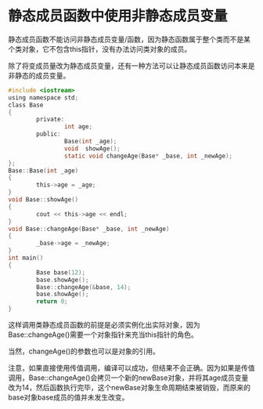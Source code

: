 # 静态成员函数中使用非静态成员变量

静态成员函数不能访问非静态成员变量/函数，因为静态函数属于整个类而不是某个类对象，它不包含this指针，没有办法访问类对象的成员。

除了将变成员量改为静态成员变量，还有一种方法可以让静态成员函数访问本来是非静态的成员变量。

```c
#include <iostream>
using namespace std;
class Base
{
        private:
                int age;
        public:
                Base(int _age);
                void  showAge();
                static void changeAge(Base* _base, int _newAge);
};
Base::Base(int _age)
{
        this->age = _age;
}
void Base::showAge()
{
        cout << this->age << endl;
}
void Base::changeAge(Base* _base, int _newAge)
{
        _base->age = _newAge;
}
int main()
{
        Base base(12);
        base.showAge();
        Base::changeAge(&base, 14);
        base.showAge();
        return 0;
}
```

这样调用类静态成员函数的前提是必须实例化出实际对象，因为Base::changeAge()需要一个对象指针来充当this指针的角色。

当然，changeAge()的参数也可以是对象的引用。

注意，如果直接使用传值调用，编译可以成功，但结果不会正确。因为如果是传值调用，Base::changeAge()会拷贝一个新的newBase对象，并将其age成员变量改为14，然后函数执行完毕，这个newBase对象生命周期结束被销毁，而原来的base对象base成员的值并未发生改变。